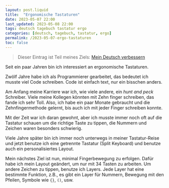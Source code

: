```yaml
---
layout: post.liquid
title:  "Ergonomische Tastaturen"
date: 2023-05-07 22:00
last_updated: 2023-05-08 22:00
tags: deutsch tagebuch tastatur ergo
categories: [deutsch, tagebuch, tastatur, ergo]
permalink: /2023-05-07-ergo-tastaturen
toc: false
---
```

> Dieser Eintrag ist Teil meines Ziels: [Mein Deutsch verbessern](/now) 

Seit ein paar Jahren bin ich interessiert an ergonomische
Tastaturen.

Zwölf Jahre habe ich als Programmierer gearbeitet, das bedeutet ich
musste viel Code schreiben. Code ist einfach text, nur ein
bisschen anders.

Am Anfang meine Karriere war ich, wie viele andere, ein *hunt and
peck* Schreiber. Viele meine Kollegen könnten mit Zehn finger
schreiben, das fande ich sehr Toll. Also, ich habe ein paar Monate
gebraucht und die Zehnfingermethode gelernt, bis auch ich mit
jeder Finger schreiben konnte.

Mit der Zeit war ich daran gewohnt, aber ich musste immer noch oft auf die
Tastatur schauen um die richtige Taste zu tippen, die Nummern und
Zeichen waren besonders schwierig.

Viele Jahre später bin ich immer noch unterwegs in meiner
Tastatur-Reise und jetzt benutze ich eine getrennte Tastatur (Split
Keyboard) und benutze auch ein personalisiertes Layout.

Mein nächstes Ziel ist nun, minimal Fingerbewegung zu
erfolgen. Dafür habe ich mein Layout geändert, um nur mit 34 Tasten
zu arbeiten. Um andere Zeichen zu tippen, benutze ich Layers. Jede Layer hat 
eine bestimmte Funktion, z.B., es gibt ein Layer für Nummern, Bewegung mit den Pfeilen, 
Symbole wie `{}`, `()`, usw.  

